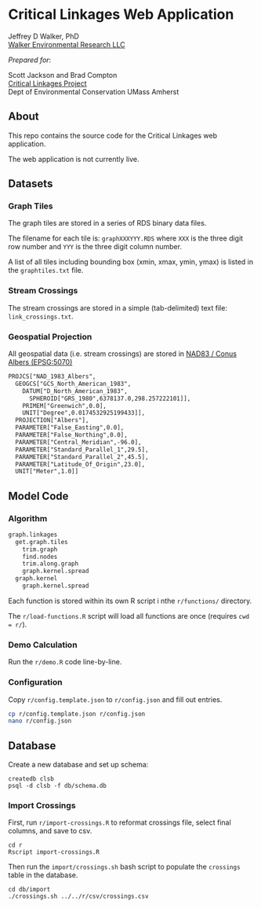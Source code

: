 Critical Linkages Web Application
=================================

Jeffrey D Walker, PhD  
[Walker Environmental Research LLC](https://walkerenvres.com)

*Prepared for*:

Scott Jackson and Brad Compton  
[Critical Linkages Project](http://umasscaps.org/applications/critical-linkages.html)  
Dept of Environmental Conservation
UMass Amherst

## About

This repo contains the source code for the Critical Linkages web application.

The web application is not currently live.

## Datasets

### Graph Tiles

The graph tiles are stored in a series of RDS binary data files.

The filename for each tile is: `graphXXXYYY.RDS` where `XXX` is the three digit row number and `YYY` is the three digit column number.

A list of all tiles including bounding box (xmin, xmax, ymin, ymax) is listed in the `graphtiles.txt` file.

### Stream Crossings

The stream crossings are stored in a simple (tab-delimited) text file: `link_crossings.txt`.

### Geospatial Projection

All geospatial data (i.e. stream crossings) are stored in [NAD83 / Conus Albers (EPSG:5070)](http://prj2epsg.org/epsg/5070)

```txt
PROJCS["NAD_1983_Albers",
  GEOGCS["GCS_North_American_1983",
    DATUM["D_North_American_1983",
      SPHEROID["GRS_1980",6378137.0,298.257222101]],
    PRIMEM["Greenwich",0.0],
    UNIT["Degree",0.0174532925199433]],
  PROJECTION["Albers"],
  PARAMETER["False_Easting",0.0],
  PARAMETER["False_Northing",0.0],
  PARAMETER["Central_Meridian",-96.0],
  PARAMETER["Standard_Parallel_1",29.5],
  PARAMETER["Standard_Parallel_2",45.5],
  PARAMETER["Latitude_Of_Origin",23.0],
  UNIT["Meter",1.0]]
```

## Model Code

### Algorithm

```txt
graph.linkages
  get.graph.tiles
    trim.graph
    find.nodes
    trim.along.graph
    graph.kernel.spread
  graph.kernel
    graph.kernel.spread
```

Each function is stored within its own R script i nthe `r/functions/` directory.

The `r/load-functions.R` script will load all functions are once (requires `cwd = r/`).

### Demo Calculation

Run the `r/demo.R` code line-by-line.

### Configuration

Copy `r/config.template.json` to `r/config.json` and fill out entries.

```bash
cp r/config.template.json r/config.json
nano r/config.json
``` 

## Database

Create a new database and set up schema:

```
createdb clsb
psql -d clsb -f db/schema.db
```

### Import Crossings

First, run `r/import-crossings.R` to reformat crossings file, select final columns, and save to csv.

```
cd r
Rscript import-crossings.R
```

Then run the `import/crossings.sh` bash script to populate the `crossings` table in the database.

```
cd db/import
./crossings.sh ../../r/csv/crossings.csv
```
